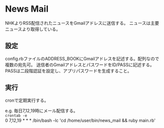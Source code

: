 # News Mail
NHKよりRSS配信されたニュースをGmailアドレスに送信する。
ニュースは主要ニュースより取得している。

## 設定
config.rbファイルのADDRESS_BOOKにGmailアドレスを記述する。配列なので複数の宛先可。
送信者のGmailアドレスとパスワードをID/PASSに記述する。PASSは二段階認証を設定し、アプリパスワードを生成すること。

## 実行
cronで定期実行する。  

e.g. 毎日7,12,19時にメール配信する。  
`crontab -e`  
0 7,12,19 * * * /bin/bash -lc 'cd /home/user/bin/news_mail && ruby main.rb'

